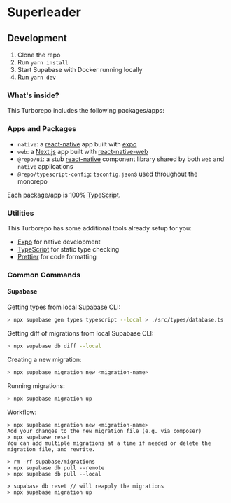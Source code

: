 # Superleader

## Development

1. Clone the repo
2. Run `yarn install`
3. Start Supabase with Docker running locally
4. Run `yarn dev`

### What's inside?

This Turborepo includes the following packages/apps:

### Apps and Packages

- `native`: a [react-native](https://reactnative.dev/) app built with [expo](https://docs.expo.dev/)
- `web`: a [Next.js](https://nextjs.org/) app built with [react-native-web](https://necolas.github.io/react-native-web/)
- `@repo/ui`: a stub [react-native](https://reactnative.dev/) component library shared by both `web` and `native` applications
- `@repo/typescript-config`: `tsconfig.json`s used throughout the monorepo

Each package/app is 100% [TypeScript](https://www.typescriptlang.org/).

### Utilities

This Turborepo has some additional tools already setup for you:

- [Expo](https://docs.expo.dev/) for native development
- [TypeScript](https://www.typescriptlang.org/) for static type checking
- [Prettier](https://prettier.io) for code formatting

### Common Commands

#### Supabase

Getting types from local Supabase CLI:

```bash
> npx supabase gen types typescript --local > ./src/types/database.ts
```

Getting diff of migrations from local Supabase CLI:

```bash
> npx supabase db diff --local
```

Creating a new migration:

```bash
> npx supabase migration new <migration-name>
```

Running migrations:

```bash
> npx supabase migration up
```

Workflow:
```
> npx supabase migration new <migration-name>
Add your changes to the new migration file (e.g. via composer)
> npx supabase reset
You can add multiple migrations at a time if needed or delete the migration file, and rewrite.

> rm -rf supabase/migrations
> npx supabase db pull --remote
> npx supabase db pull --local

> supabase db reset // will reapply the migrations
> npx supabase migration up
```
